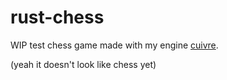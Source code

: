 # rust-chess
WIP test chess game made with my engine [cuivre](https://github.com/alexandrejanin/cuivre).

(yeah it doesn't look like chess yet)
